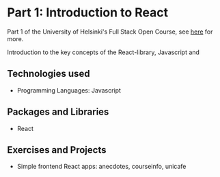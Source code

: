 # Part 1: Introduction to React

Part 1 of the University of Helsinki's Full Stack Open Course, see [here](https://fullstackopen.com/en/part1) for more.

Introduction to the key concepts of the React-library, Javascript and 

## Technologies used

- Programming Languages: Javascript

## Packages and Libraries

- React

## Exercises and Projects

- Simple frontend React apps: anecdotes, courseinfo, unicafe